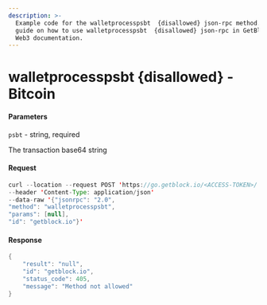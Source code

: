 ```yaml
---
description: >-
  Example code for the walletprocesspsbt  {disallowed} json-rpc method. Сomplete
  guide on how to use walletprocesspsbt  {disallowed} json-rpc in GetBlock.io
  Web3 documentation.
---
```


# walletprocesspsbt {disallowed} - Bitcoin

#### Parameters

`psbt` - string, required

The transaction base64 string

#### Request

```java
curl --location --request POST 'https://go.getblock.io/<ACCESS-TOKEN>/' 
--header 'Content-Type: application/json' 
--data-raw '{"jsonrpc": "2.0",
"method": "walletprocesspsbt",
"params": [null],
"id": "getblock.io"}'
```

#### Response

```java
{
    "result": "null",
    "id": "getblock.io",
    "status_code": 405,
    "message": "Method not allowed"
}
```
